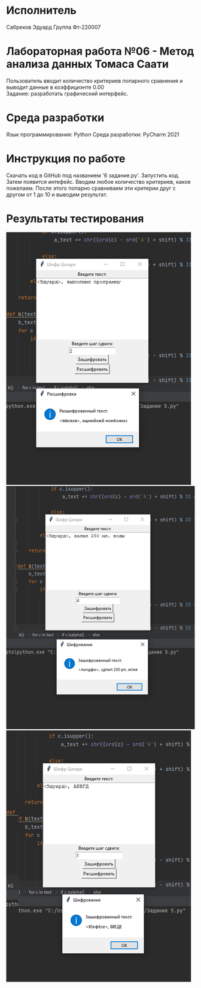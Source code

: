 # Исполнитель
Сабреков Эдуард
Группа Фт-220007

# Лабораторная работа №06 - Метод анализа данных Томаса Саати
Пользователь вводит количество критериев попарного сравнения и выводит данные в коэффициэнте 0.00  
Задание: разработать графический интерфейс. 
# Среда разработки
Язык программирования: Python
Среда разработки: PyCharm 2021

# Инструкция по работе
Скачать код в GitHub под названием '6 задание.py'. Запустить код. Затем появится интефейс. Вводим любое количество критериев, какое пожелаем. После этого попарно сравниваем эти критерии друг с другом от 1 до 10 и выводим результат.
# Результаты тестирования
![Alt-текст](https://github.com/EduardSabr/Rabota05/blob/main/1%20%D1%84%D0%BE%D1%82%D0%BE.jpg?raw=true)
![Alt-текст](https://github.com/EduardSabr/Rabota05/blob/main/2%20%D1%84%D0%BE%D1%82%D0%BE.jpg?raw=true)
![Alt-текст](https://github.com/EduardSabr/Rabota05/blob/main/3%20%D1%84%D0%BE%D1%82%D0%BE.jpg?raw=true)

